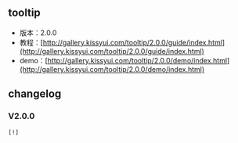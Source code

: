 ## tooltip

* 版本：2.0.0
* 教程：[http://gallery.kissyui.com/tooltip/2.0.0/guide/index.html](http://gallery.kissyui.com/tooltip/2.0.0/guide/index.html)
* demo：[http://gallery.kissyui.com/tooltip/2.0.0/demo/index.html](http://gallery.kissyui.com/tooltip/2.0.0/demo/index.html)

## changelog

### V2.0.0

    [!]


